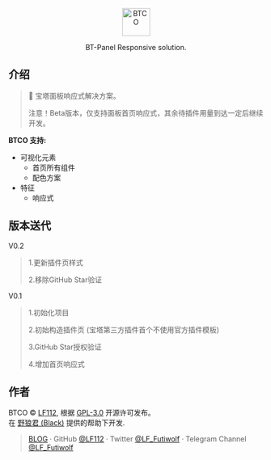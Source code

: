 <p align="center">
  <a href="https://btco.lf.tn">
    <img alt="BTCO" src="./BTCO.svg" style="width: 55px; height: 55px;">
  </a>
</p>

<p align="center">
BT-Panel Responsive solution.
</p>

## 介绍
> 🎉 宝塔面板响应式解决方案。
>
> 注意！Beta版本，仅支持面板首页响应式，其余待插件用量到达一定后继续开发。

**BTCO 支持:**

- 可视化元素
	- 首页所有组件
	- 配色方案
- 特征
	- 响应式

## 版本送代
V0.2

>1.更新插件页样式
>
>2.移除GitHub Star验证

V0.1

> 1.初始化项目
>
> 2.初始构造插件页 (宝塔第三方插件首个不使用官方插件模板)
>
> 3.GitHub Star授权验证
>
> 4.增加首页响应式

## 作者

BTCO © [LF112](https://www.lf112.net), 根据 [GPL-3.0](./LICENSE) 开源许可发布。<br>
在 [野狼君 (Black)](http://wpa.qq.com/msgrd?v=3&uin=1377358303&site=qq&menu=yes) 提供的帮助下开发.
> [BLOG](https://blog.lf112.net) · GitHub [@LF112](https://github.com/LF112) · Twitter [@LF_Futiwolf](https://twitter.com/LF_Futiwolf) · Telegram Channel [@LF_Futiwolf](https://t.me/LF_Futiwolf)